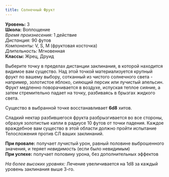 ```yaml
---
title: Солнечный Фрукт
---
```


**Уровень:** 3  
**Школа:** Воплощение  
*Время произнесения:* 1 действие  
*Дистанция:* 90 футов  
*Компоненты:* V, S, M (фруктовая косточка)  
*Длительность:* Мгновенная  
**Классы:** Жрец, Друид

Выберите точку в пределах дистанции заклинания, в которой находится видимое вам существо. Над этой точкой материализуется крупный фрукт по вашему выбору, сотканный из чистого солнечного света - например, золотистое яблоко, сияющий персик или лучистый апельсин. Фрукт медленно поворачивается в воздухе, испуская теплое сияние, а затем стремительно падает на точку, разбиваясь в брызгах жидкого света.

Существо в выбранной точке восстанавливает **6d8** хитов.

Сладкий нектар разбившегося фрукта разбрызгивается во все стороны, образуя золотистые капли в радиусе 10 футов от точки падения. Каждое враждебное вам существо в этой области должно пройти испытание Телосложения против СЛ ваших заклинаний.

**При провале:** получает лучистый урон, равный половине выброшенного значения, и теряет *невидимость* (если было невидимым)  
**При успехе:** получает половину урона, без дополнительных эффектов

*На более высоких уровнях:* Лечение увеличивается на 1d8 за каждый уровень заклинания выше 3-го.